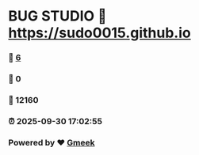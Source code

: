 # BUG STUDIO :link: https://sudo0015.github.io 
### :page_facing_up: [6](https://sudo0015.github.io/tag.html) 
### :speech_balloon: 0 
### :hibiscus: 12160 
### :alarm_clock: 2025-09-30 17:02:55 
### Powered by :heart: [Gmeek](https://github.com/Meekdai/Gmeek)
